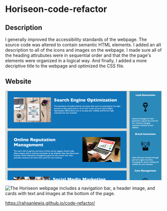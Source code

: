 # Horiseon-code-refactor

## Description
I generally improved the accessibility standards of the webpage. The source code was altered 
to contain semantic HTML elements. I added an alt description to all of the icons and images
on the webpage. I made sure all of the heading attrubutes were in sequential order and that the the page's
elements were organized in a logical way. And finally, I added a more decriptive title to the webpage and optimized the CSS file.

## Website

![The Horiseon webpage includes a navigation bar, a header image, and cards with text and images at the bottom of the page.](./assets/page1.png)

![The Horiseon webpage includes a navigation bar, a header image, and cards with text and images at the bottom of the page.](./assets/page2.png)

https://rahsanlewis.github.io/code-refactor/